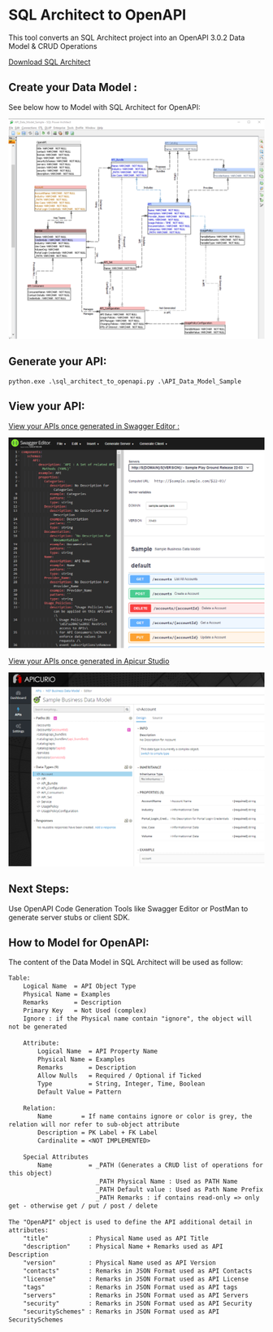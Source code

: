 
# SQL Architect to OpenAPI 

This tool converts an SQL Architect project into an OpenAPI 3.0.2 Data Model & CRUD Operations 

[Download SQL Architect](http://www.bestofbi.com/page/architect)

## Create your Data Model :

See below how to Model with SQL Architect for OpenAPI:

![img.png](img.png)

## Generate your API: 

    python.exe .\sql_architect_to_openapi.py .\API_Data_Model_Sample

## View your API: 

[View your APIs once generated in Swagger Editor : ](https://editor.swagger.io/)

![img_1.png](img_1.png)

[View your APIs once generated in Apicur Studio](https://studio.apicur.io/)

![img_2.png](img_2.png)

## Next Steps:

Use OpenAPI Code Generation Tools like Swagger Editor or PostMan to generate server stubs or client SDK.

## How to Model for OpenAPI:

The content of the Data Model in SQL Architect will be used as follow:



    Table:
        Logical Name  = API Object Type
        Physical Name = Examples    
        Remarks       = Description 
        Primary Key   = Not Used (complex)  
        Ignore : if the Physical name contain "ignore", the object will not be generated

        Attribute:
            Logical Name  = API Property Name
            Physical Name = Examples
            Remarks       = Description
            Allow Nulls   = Required / Optional if Ticked
            Type          = String, Integer, Time, Boolean
            Default Value = Pattern 

        Relation:
            Name        = If name contains ignore or color is grey, the relation will nor refer to sub-object attribute
            Description = PK Label + FK Label
            Cardinalite = <NOT IMPLEMENTED>

        Special Attributes
            Name          = _PATH (Generates a CRUD list of operations for this object)
                            _PATH Physical Name : Used as PATH Name
                            _PATH Default value : Used as Path Name Prefix
                            _PATH Remarks : if contains read-only => only get - otherwise get / put / post / delete

    The "OpenAPI" object is used to define the API additional detail in attributes:
        "title"           : Physical Name used as API Title
        "description"     : Physical Name + Remarks used as API Description
        "version"         : Physical Name used as API Version
        "contacts"        : Remarks in JSON Format used as API Contacts
        "license"         : Remarks in JSON Format used as API License
        "tags"            : Remarks in JSON Format used as API tags
        "servers"         : Remarks in JSON Format used as API Servers
        "security"        : Remarks in JSON Format used as API Security
        "securitySchemes" : Remarks in JSON Format used as API SecuritySchemes
